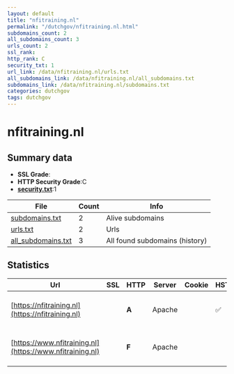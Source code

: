 ```yaml
---
layout: default
title: "nfitraining.nl"
permalink: "/dutchgov/nfitraining.nl.html"
subdomains_count: 2
all_subdomains_count: 3
urls_count: 2
ssl_rank: 
http_rank: C
security_txt: 1
url_link: /data/nfitraining.nl/urls.txt
all_subdomains_link: /data/nfitraining.nl/all_subdomains.txt
subdomains_link: /data/nfitraining.nl/subdomains.txt
categories: dutchgov
tags: dutchgov
---
```



# nfitraining.nl
## Summary data


 - **SSL Grade**:
 - **HTTP Security Grade**:C
 - **[security.txt](https://www.digitaleoverheid.nl/nieuws/standaard-security-txt-nu-verplicht-voor-overheid/)**:1


| File       | Count | Info |
|------------|-------|------|
|[subdomains.txt](/DutchGovScope/data/nfitraining.nl/subdomains.txt)|2|Alive subdomains|
|[urls.txt](/DutchGovScope/data/nfitraining.nl/urls.txt)|2|Urls|
|[all_subdomains.txt](/DutchGovScope/data/nfitraining.nl/all_subdomains.txt)|3|All found subdomains (history)|


## Statistics


| Url | SSL | HTTP | Server | Cookie | HSTS | CORS | CTO | CSP | XFO | XXP | RP |FP| Tech |Title |
|--------|-------|-------|------|------|------|------|------|------|------|------|------|------|------|------|
|[https://nfitraining.nl](https://nfitraining.nl)| | **A**|Apache| |:white_check_mark: | | |:warning: | :white_check_mark: | :white_check_mark: | :white_check_mark: | |Apache HTTP Server HSTS|301 Moved Perman...|
|[https://www.nfitraining.nl](https://www.nfitraining.nl)| | **F**|Apache| | | | | | | | :white_check_mark: | |Apache HTTP Server HSTS|301 Moved Perman...|

